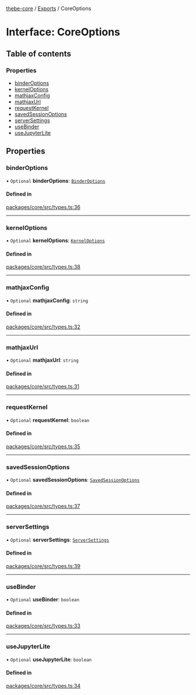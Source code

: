 [thebe-core](../README.md) / [Exports](../modules.md) / CoreOptions

# Interface: CoreOptions

## Table of contents

### Properties

- [binderOptions](CoreOptions.md#binderoptions)
- [kernelOptions](CoreOptions.md#kerneloptions)
- [mathjaxConfig](CoreOptions.md#mathjaxconfig)
- [mathjaxUrl](CoreOptions.md#mathjaxurl)
- [requestKernel](CoreOptions.md#requestkernel)
- [savedSessionOptions](CoreOptions.md#savedsessionoptions)
- [serverSettings](CoreOptions.md#serversettings)
- [useBinder](CoreOptions.md#usebinder)
- [useJupyterLite](CoreOptions.md#usejupyterlite)

## Properties

### binderOptions

• `Optional` **binderOptions**: [`BinderOptions`](BinderOptions.md)

#### Defined in

[packages/core/src/types.ts:36](https://github.com/executablebooks/thebe/blob/3f03d48/packages/core/src/types.ts#L36)

___

### kernelOptions

• `Optional` **kernelOptions**: [`KernelOptions`](KernelOptions.md)

#### Defined in

[packages/core/src/types.ts:38](https://github.com/executablebooks/thebe/blob/3f03d48/packages/core/src/types.ts#L38)

___

### mathjaxConfig

• `Optional` **mathjaxConfig**: `string`

#### Defined in

[packages/core/src/types.ts:32](https://github.com/executablebooks/thebe/blob/3f03d48/packages/core/src/types.ts#L32)

___

### mathjaxUrl

• `Optional` **mathjaxUrl**: `string`

#### Defined in

[packages/core/src/types.ts:31](https://github.com/executablebooks/thebe/blob/3f03d48/packages/core/src/types.ts#L31)

___

### requestKernel

• `Optional` **requestKernel**: `boolean`

#### Defined in

[packages/core/src/types.ts:35](https://github.com/executablebooks/thebe/blob/3f03d48/packages/core/src/types.ts#L35)

___

### savedSessionOptions

• `Optional` **savedSessionOptions**: [`SavedSessionOptions`](SavedSessionOptions.md)

#### Defined in

[packages/core/src/types.ts:37](https://github.com/executablebooks/thebe/blob/3f03d48/packages/core/src/types.ts#L37)

___

### serverSettings

• `Optional` **serverSettings**: [`ServerSettings`](ServerSettings.md)

#### Defined in

[packages/core/src/types.ts:39](https://github.com/executablebooks/thebe/blob/3f03d48/packages/core/src/types.ts#L39)

___

### useBinder

• `Optional` **useBinder**: `boolean`

#### Defined in

[packages/core/src/types.ts:33](https://github.com/executablebooks/thebe/blob/3f03d48/packages/core/src/types.ts#L33)

___

### useJupyterLite

• `Optional` **useJupyterLite**: `boolean`

#### Defined in

[packages/core/src/types.ts:34](https://github.com/executablebooks/thebe/blob/3f03d48/packages/core/src/types.ts#L34)
